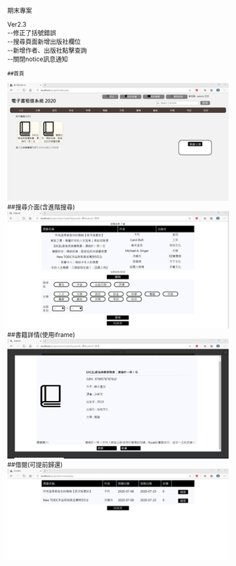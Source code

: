 期末專案

Ver2.3<br>
--修正了括號錯誤<br>
--搜尋頁面新增出版社欄位<br>
--新增作者、出版社點擊查詢<br>
--關閉notice訊息通知

    ##首頁
![GITHUB]( /images/index.jpg "首頁")
##搜尋介面(含進階搜尋)
![GITHUB]( /images/搜尋.jpg "首頁")
##書籍詳情(使用iframe)
![GITHUB]( /images/書籍詳情.jpg "首頁")
##借閱(可提前歸還)
![GITHUB]( /images/借閱.jpg "首頁")
